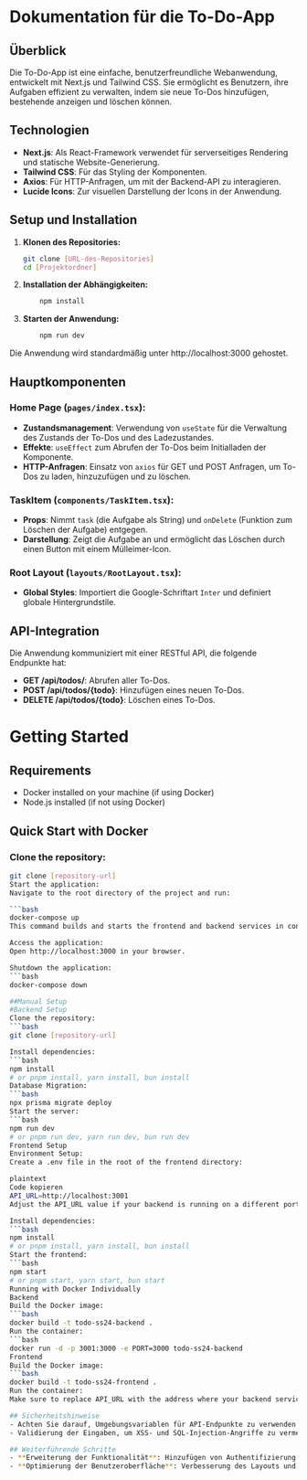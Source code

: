 # Dokumentation für die To-Do-App

## Überblick
Die To-Do-App ist eine einfache, benutzerfreundliche Webanwendung, entwickelt mit Next.js und Tailwind CSS. Sie ermöglicht es Benutzern, ihre Aufgaben effizient zu verwalten, indem sie neue To-Dos hinzufügen, bestehende anzeigen und löschen können.

## Technologien
- **Next.js**: Als React-Framework verwendet für serverseitiges Rendering und statische Website-Generierung.
- **Tailwind CSS**: Für das Styling der Komponenten.
- **Axios**: Für HTTP-Anfragen, um mit der Backend-API zu interagieren.
- **Lucide Icons**: Zur visuellen Darstellung der Icons in der Anwendung.

## Setup und Installation
1. **Klonen des Repositories:**
   ```bash
   git clone [URL-des-Repositories]
   cd [Projektordner]
2. **Installation der Abhängigkeiten:**
    ```bash
        npm install
2. **Starten der Anwendung:**
    ```bash
        npm run dev

Die Anwendung wird standardmäßig unter http://localhost:3000 gehostet.

## Hauptkomponenten

### Home Page (`pages/index.tsx`):
- **Zustandsmanagement**: Verwendung von `useState` für die Verwaltung des Zustands der To-Dos und des Ladezustandes.
- **Effekte**: `useEffect` zum Abrufen der To-Dos beim Initialladen der Komponente.
- **HTTP-Anfragen**: Einsatz von `axios` für GET und POST Anfragen, um To-Dos zu laden, hinzuzufügen und zu löschen.

### TaskItem (`components/TaskItem.tsx`):
- **Props**: Nimmt `task` (die Aufgabe als String) und `onDelete` (Funktion zum Löschen der Aufgabe) entgegen.
- **Darstellung**: Zeigt die Aufgabe an und ermöglicht das Löschen durch einen Button mit einem Mülleimer-Icon.

### Root Layout (`layouts/RootLayout.tsx`):
- **Global Styles**: Importiert die Google-Schriftart `Inter` und definiert globale Hintergrundstile.

## API-Integration
Die Anwendung kommuniziert mit einer RESTful API, die folgende Endpunkte hat:

- **GET /api/todos/**: Abrufen aller To-Dos.
- **POST /api/todos/{todo}**: Hinzufügen eines neuen To-Dos.
- **DELETE /api/todos/{todo}**: Löschen eines To-Dos.

# Getting Started

## Requirements

- Docker installed on your machine (if using Docker)
- Node.js installed (if not using Docker)

## Quick Start with Docker

### Clone the repository:
```bash
git clone [repository-url]
Start the application:
Navigate to the root directory of the project and run:

```bash
docker-compose up
This command builds and starts the frontend and backend services in containers.

Access the application:
Open http://localhost:3000 in your browser.

Shutdown the application:
```bash
docker-compose down

##Manual Setup
#Backend Setup
Clone the repository:
```bash
git clone [repository-url]

Install dependencies:
```bash
npm install
# or pnpm install, yarn install, bun install
Database Migration:
```bash
npx prisma migrate deploy
Start the server:
```bash
npm run dev
# or pnpm run dev, yarn run dev, bun run dev
Frontend Setup
Environment Setup:
Create a .env file in the root of the frontend directory:

plaintext
Code kopieren
API_URL=http://localhost:3001
Adjust the API_URL value if your backend is running on a different port or host.

Install dependencies:
```bash
npm install
# or pnpm install, yarn install, bun install
Start the frontend:
```bash
npm start
# or pnpm start, yarn start, bun start
Running with Docker Individually
Backend
Build the Docker image:
```bash
docker build -t todo-ss24-backend .
Run the container:
```bash
docker run -d -p 3001:3000 -e PORT=3000 todo-ss24-backend
Frontend
Build the Docker image:
```bash
docker build -t todo-ss24-frontend .
Run the container:
Make sure to replace API_URL with the address where your backend service is available.

## Sicherheitshinweise
- Achten Sie darauf, Umgebungsvariablen für API-Endpunkte zu verwenden und diese nicht im Code zu hartcodieren.
- Validierung der Eingaben, um XSS- und SQL-Injection-Angriffe zu vermeiden.

## Weiterführende Schritte
- **Erweiterung der Funktionalität**: Hinzufügen von Authentifizierung für Benutzer und die Möglichkeit, To-Dos zu bearbeiten.
- **Optimierung der Benutzeroberfläche**: Verbesserung des Layouts und der Responsivität für verschiedene Geräte.

